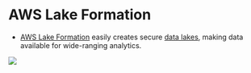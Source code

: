# AWS Lake Formation
- [AWS Lake Formation](https://aws.amazon.com/lake-formation/) easily creates secure [data lakes](../../../../8_BigDataServices/Glossaries/DataStorage/DataLake.md), making data available for wide-ranging analytics.

![](https://d1.awsstatic.com/diagrams/Lake-formation-HIW.9ea3fab3b2ac697a42ae7a805b986278ffd4f41e.png)